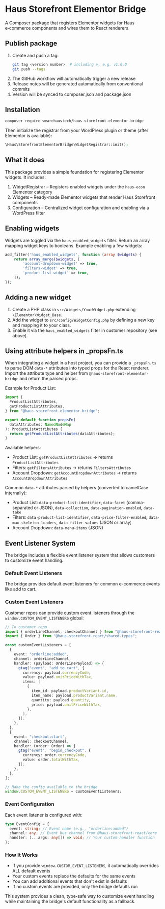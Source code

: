 # Haus Storefront Elementor Bridge

A Composer package that registers Elementor widgets for Haus e‑commerce components and wires them to React renderers.

## Publish package

1. Create and push a tag:
   ```bash
   git tag <version number>  # including v, e.g. v1.0.0
   git push --tags
   ```
2. The GitHub workflow will automatically trigger a new release
3. Release notes will be generated automatically from conventional commits
4. Version will be synced to composer.json and package.json

## Installation

```bash
composer require wearehaustech/haus-storefront-elementor-bridge
```

Then initialize the registrar from your WordPress plugin or theme (after Elementor is available):

```php
\Haus\StorefrontElementorBridge\WidgetRegistrar::init();
```

## What it does

This package provides a simple foundation for registering Elementor widgets. It includes:

1. WidgetRegistrar – Registers enabled widgets under the `haus-ecom` Elementor category
2. Widgets – Ready-made Elementor widgets that render Haus Storefront components
3. Configuration – Centralized widget configuration and enabling via a WordPress filter

## Enabling widgets

Widgets are toggled via the `haus_enabled_widgets` filter. Return an array mapping widget keys to booleans. Example enabling a few widgets:

```php
add_filter('haus_enabled_widgets', function (array $widgets) {
    return array_merge($widgets, [
        'account-dropdown-widget' => true,
        'filters-widget' => true,
        'product-list-widget' => true,
    ]);
});
```

## Adding a new widget

1. Create a PHP class in `src/Widgets/YourWidget.php` extending `\Elementor\Widget_Base`.
2. Add the widget to `src/config/WidgetConfig.php` by defining a new key and mapping it to your class.
3. Enable it via the `haus_enabled_widgets` filter in customer repository (see above).

## Using attribute helpers in \_propsFn.ts

When integrating a widget in a host project, you can provide a `_propsFn.ts` to parse DOM `data-*` attributes into typed props for the React renderer. Import the attribute type and helper from `@haus-storefront-elementor-bridge` and return the parsed props.

Example for Product List:

```ts
import {
  ProductListAttributes,
  getProductListAttributes,
} from "@haus-storefront-elementor-bridge";

export default function propsFn(
  dataAttributes: NamedNodeMap
): ProductListAttributes {
  return getProductListAttributes(dataAttributes);
}
```

Available helpers:

- Product List: `getProductListAttributes` → returns `ProductListAttributes`
- Filters: `getFiltersAttributes` → returns `FiltersAttributes`
- Account Dropdown: `getAccountDropdownAttributes` → returns `AccountDropdownAttributes`

Common `data-*` attributes parsed by helpers (converted to camelCase internally):

- Product List: `data-product-list-identifier`, `data-facet` (comma-separated or JSON), `data-collection`, `data-pagination-enabled`, `data-take`
- Filters: `data-product-list-identifier`, `data-price-filter-enabled`, `data-max-skeleton-loaders`, `data-filter-values` (JSON or array)
- Account Dropdown: `data-menu-items` (JSON)

## Event Listener System

The bridge includes a flexible event listener system that allows customers to customize event handling.

### Default Event Listeners

The bridge provides default event listeners for common e-commerce events like add to cart.

### Custom Event Listeners

Customer repos can provide custom event listeners through the `window.CUSTOM_EVENT_LISTENERS` global:

```typescript
// In customer repo
import { orderLineChannel, checkoutChannel } from "@haus-storefront-react/core";
import { Order } from "@haus-storefront-react/shared-types";

const customEventListeners = [
  {
    event: "orderline:added",
    channel: orderLineChannel,
    handler: (payload: OrderLinePayload) => {
      gtag("event", "add_to_cart", {
        currency: payload.currencyCode,
        value: payload.unitPriceWithTax,
        items: [
          {
            item_id: payload.productVariant.id,
            item_name: payload.productVariant.name,
            quantity: payload.quantity,
            price: payload.unitPriceWithTax,
          },
        ],
      });
    },
  },
  {
    event: "checkout:start",
    channel: checkoutChannel,
    handler: (order: Order) => {
      gtag("event", "begin_checkout", {
        currency: order.currencyCode,
        value: order.totalWithTax,
      });
    },
  },
];

// Make the config available to the bridge
window.CUSTOM_EVENT_LISTENERS = customEventListeners;
```

### Event Configuration

Each event listener is configured with:

```typescript
type EventConfig = {
  event: string; // Event name (e.g., "orderline:added")
  channel: any; // Event bus channel from @haus-storefront-react/core
  handler: (...args: any[]) => void; // Your custom handler function
};
```

### How It Works

- If you provide `window.CUSTOM_EVENT_LISTENERS`, it automatically overrides ALL default events
- Your custom events replace the defaults for the same events
- You can add additional events that don't exist in defaults
- If no custom events are provided, only the bridge defaults run

This system provides a clean, type-safe way to customize event handling while maintaining the bridge's default functionality as a fallback.
